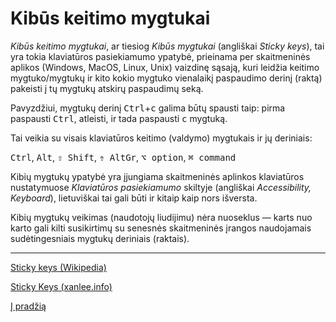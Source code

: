 
# Kibūs keitimo mygtukai

_Kibūs keitimo mygtukai_, ar tiesiog _Kibūs mygtukai_ (angliškai _Sticky keys_), tai yra tokia klaviatūros pasiekiamumo ypatybė, prieinama per skaitmeninės aplikos (Windows, MacOS, Linux, Unix) vaizdinę sąsają, kuri leidžia keitimo mygtuko/mygtukų ir kito kokio mygtuko vienalaikį paspaudimo derinį (raktą) pakeisti į tų mygtukų atskirų paspaudimų seką.

Pavyzdžiui, mygtukų derinį <kbd>Ctrl</kbd>+<kbd>c</kbd> galima būtų spausti taip: pirma paspausti <kbd>Ctrl</kbd>, atleisti, ir tada paspausti <kbd>c</kbd> mygtuką.

Tai veikia su visais klaviatūros keitimo (valdymo) mygtukais ir jų deriniais:

<kbd>Ctrl</kbd>, <kbd>Alt</kbd>, <kbd>⇧ Shift</kbd>, <kbd>⇮ AltGr</kbd>, <kbd>⌥ option</kbd>, <kbd>⌘ command</kbd>

Kibių mygtukų ypatybė yra įjungiama skaitmeninės aplinkos klaviatūros nustatymuose _Klaviatūros pasiekiamumo_ skiltyje (angliškai _Accessibility, Keyboard_), lietuviškai tai gali būti ir kitaip kaip nors išversta.

Kibių mygtukų veikimas (naudotojų liudijimu) nėra nuoseklus — karts nuo karto gali kilti susikirtimų su senesnės skaitmeninės įrangos naudojamais sudėtingesniais mygtukų deriniais (raktais).

-------------------------

[Sticky keys (Wikipedia)](https://en.wikipedia.org/wiki/Sticky_keys)

[Sticky Keys (xanlee.info)](http://xahlee.info/kbd/sticky_key.html)

[Į pradžią](../README.md)
